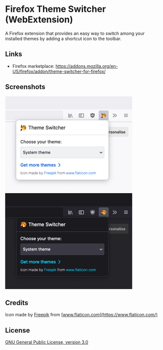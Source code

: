 # Firefox Theme Switcher (WebExtension)

A Firefox extension that provides an easy way to switch among your installed themes by adding a shortcut icon to the toolbar.

## Links

- Firefox marketplace: https://addons.mozilla.org/en-US/firefox/addon/theme-switcher-for-firefox/

## Screenshots

![light](screenshots/light.png)
![dark](screenshots/dark.png)

## Credits

Icon made by [Freepik](https://www.freepik.com) from [www.flaticon.com](https://www.flaticon.com/)

## License

[GNU General Public License, version 3.0](https://www.gnu.org/licenses/gpl-3.0.html)

